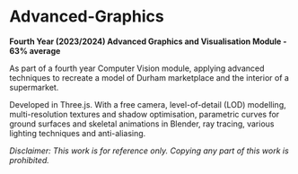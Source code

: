 # Advanced-Graphics
**Fourth Year (2023/2024) Advanced Graphics and Visualisation Module - 63% average**

As part of a fourth year Computer Vision module, applying advanced techniques to recreate a model of Durham marketplace and the interior of a supermarket.

Developed in Three.js. With a free camera, level-of-detail (LOD) modelling, multi-resolution textures and shadow optimisation, parametric curves for ground surfaces and skeletal animations in Blender, ray tracing, various lighting techniques and anti-aliasing.

_Disclaimer: This work is for reference only. Copying any part of this work is prohibited._
